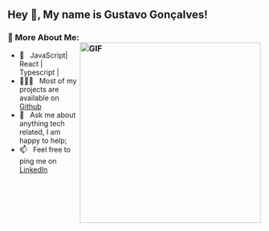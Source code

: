 ## Hey 👋, My name is Gustavo Gonçalves!
### 🧐 More About Me: <img align="right" alt="GIF" src="https://raw.githubusercontent.com/rahul-jha98/rahul-jha98/main/techstack.gif" width="360px"/>
                                           
- 🌱 &nbsp; JavaScript| React | Typescript |
- 👨🏻‍💻 &nbsp; Most of my projects are available on [Github](https://github.com/gxstavoqy?tab=repositories) 
- 💬 &nbsp; Ask me about anything tech related, I am happy to help;
- 📫 &nbsp; Feel free to ping me on [LinkedIn](https://www.linkedin.com/in/devgustavosouza/)
